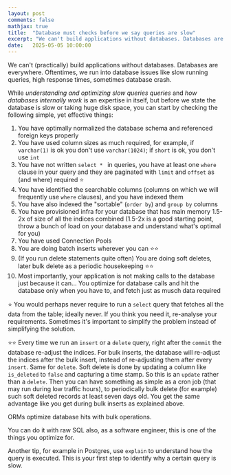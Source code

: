 ```yaml
---
layout: post
comments: false
mathjax: true
title:  "Database must checks before we say queries are slow"
excerpt: "We can't build applications without databases. Databases are everywhere. Oftentimes, we run into database issues like slow running queries and high response times. Check if you are doing these (simple) things."
date:   2025-05-05 10:00:00
---
```


We can't (practically) build applications without databases. Databases are everywhere.
Oftentimes, we run into database issues like slow running queries, high response times, sometimes database crash.

While *understanding and optimizing slow queries queries* and *how databases internally work* is an expertise in itself, but before we state the database is slow or taking huge disk space, you can start by checking the following simple, yet effective things:

1. You have optimally normalized the database schema and referenced foreign keys properly
2. You have used column sizes as much required, for example, if `varchar(1)` is ok you don't use `varchar(1024)`; if `short` is ok, you don't use `int`
3. You have not written `select * ` in queries, you have at least one `where` clause in your query and they are paginated with `limit` and `offset` as (and where) required ⭐
4. You have identified the searchable columns (columns on which we will frequently use `where` clauses), and you have indexed them
5. You have also indexed the "sortable" (`order by`) and `group by` columns
6. You have provisioned infra for your database that has main memory 1.5-2x of size of all the indices combined (1.5-2x is a good starting point, throw a bunch of load on your database and understand what's optimal for you)
7. You have used Connection Pools
8. You are doing batch inserts wherever you can ⭐⭐
9. (If you run delete statements quite often) You are doing soft deletes, later bulk delete as a periodic housekeeping ⭐⭐
10. Most importantly, your application is not making calls to the database just because it can... You optimize for database calls and hit the database only when you have to, and fetch just as musch data required


⭐ You would perhaps never require to run a `select` query that fetches all the data from the table; ideally never. If you think you need it, re-analyse your requirements. Sometimes it's important to simplify the problem instead of simplifying the solution.

⭐⭐ Every time we run an `insert` or a `delete` query, right after the `commit` the database re-adjust the indices.
For bulk inserts, the database will re-adjust the indices after the bulk insert, instead of re-adjusting them after every `insert`.
Same for `delete`. Soft delete is done by updating a column like `is_deleted` to `false` and capturing a time stamp. So this is an `update` rather than a `delete`.
Then you can have something as simple as a cron job (that may run during low traffic hours), to periodically bulk delete (for example) such soft deleted records at least seven days old.
You get the same advantage like you get during bulk inserts as explained above.

ORMs optimize database hits with bulk operations.

You can do it with raw SQL also, as a software engineer, this is one of the things you optimize for.

Another tip, for example in Postgres, use `explain` to understand how the query is executed. This is your first step to identify why a certain query is slow.
